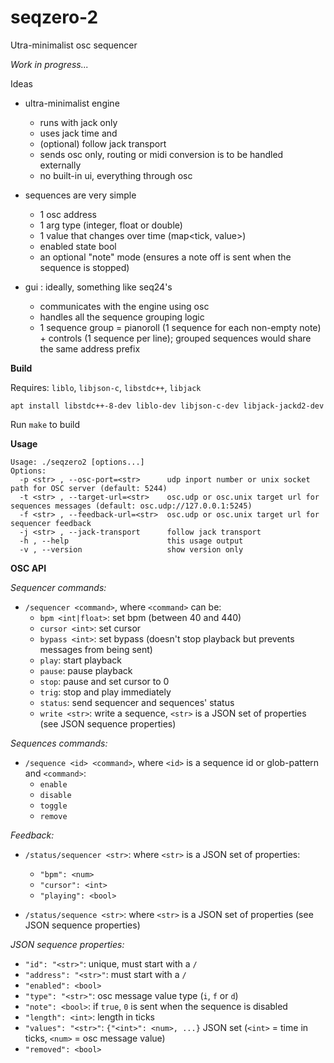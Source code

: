 # seqzero-2

Utra-minimalist osc sequencer

*Work in progress...*

Ideas

- ultra-minimalist engine
  - runs with jack only
  - uses jack time and
  - (optional) follow jack transport
  - sends osc only, routing or midi conversion is to be handled externally
  - no built-in ui, everything through osc

- sequences are very simple
  - 1 osc address
  - 1 arg type (integer, float or double)
  - 1 value that changes over time (map<tick, value>)
  - enabled state bool
  - an optional "note" mode (ensures a note off is sent when the sequence is stopped)

- gui : ideally, something like seq24's
  - communicates with the engine using osc
  - handles all the sequence grouping logic
  - 1 sequence group = pianoroll (1 sequence for each non-empty note) + controls (1 sequence per line); grouped sequences would share the same address prefix


**Build**

Requires: `liblo`, `libjson-c`, `libstdc++`, `libjack`

`apt install libstdc++-8-dev liblo-dev libjson-c-dev libjack-jackd2-dev`

Run `make` to build

**Usage**

```
Usage: ./seqzero2 [options...]
Options:
  -p <str> , --osc-port=<str>      udp inport number or unix socket path for OSC server (default: 5244)
  -t <str> , --target-url=<str>    osc.udp or osc.unix target url for sequences messages (default: osc.udp://127.0.0.1:5245)
  -f <str> , --feedback-url=<str>  osc.udp or osc.unix target url for sequencer feedback
  -j <str> , --jack-transport      follow jack transport
  -h , --help                      this usage output
  -v , --version                   show version only
```

**OSC API**

*Sequencer commands:*

- `/sequencer <command>`, where `<command>` can be:
  - `bpm <int|float>`: set bpm (between 40 and 440)
  - `cursor <int>`: set cursor
  - `bypass <int>`: set bypass (doesn't stop playback but prevents messages from being sent)
  - `play`: start playback
  - `pause`: pause playback
  - `stop`: pause and set cursor to 0
  - `trig`: stop and play immediately
  - `status`: send sequencer and sequences' status
  - `write <str>`: write a sequence, `<str>` is a JSON set of properties (see JSON sequence properties)


*Sequences commands:*

- `/sequence <id> <command>`, where `<id>` is a sequence id or glob-pattern and `<command>`:
  - `enable`
  - `disable`
  - `toggle`
  - `remove`

*Feedback:*

- `/status/sequencer <str>`: where `<str>` is a JSON set of properties:
  - `"bpm": <num>`
  - `"cursor": <int>`
  - `"playing": <bool>`

- `/status/sequence <str>`: where `<str>` is a JSON set of properties (see JSON sequence properties)

*JSON sequence properties:*

- `"id": "<str>"`: unique, must start with a `/`
- `"address": "<str>"`: must start with a `/`
- `"enabled": <bool>`
- `"type": "<str>"`: osc message value type (`i`, `f` or `d`)
- `"note": <bool>`: if `true`, `0` is sent when the sequence is disabled
- `"length": <int>`: length in ticks
- `"values": "<str>"`: `{"<int>": <num>, ...}` JSON set (`<int>` = time in ticks, `<num>` = osc message value)
- `"removed": <bool>`

